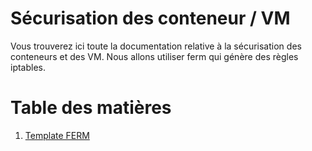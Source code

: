 # Sécurisation des conteneur / VM

Vous trouverez ici toute la documentation relative à la sécurisation des conteneurs et des VM. Nous allons utiliser ferm qui génère des règles iptables.

# Table des matières
1. [Template FERM](template_ferm.md)
